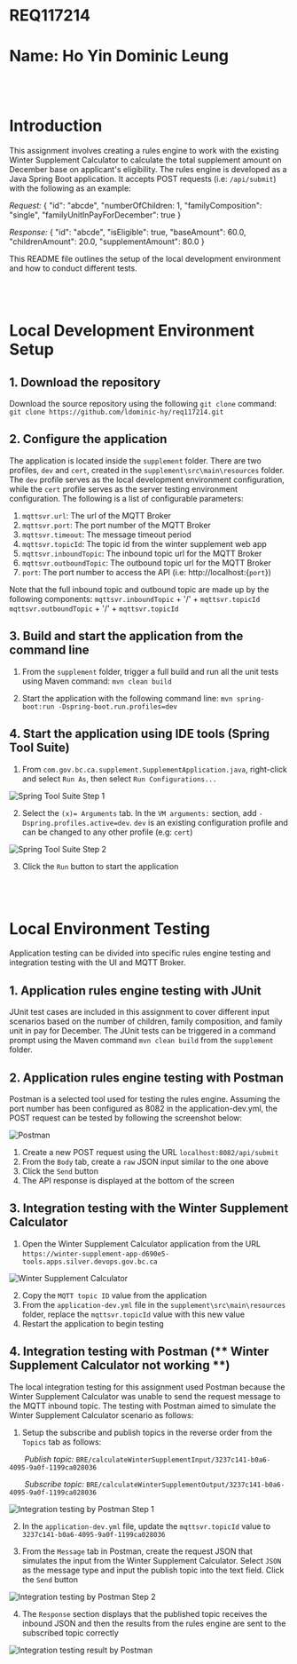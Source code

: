 # REQ117214
# Name: Ho Yin Dominic Leung

<br>
<br>

# Introduction

This assignment involves creating a rules engine to work with the existing Winter Supplement Calculator to calculate the total supplement amount on December base on applicant's eligibility.  The rules engine is developed as a Java Spring Boot application.  It accepts POST requests (i.e: `/api/submit`) with the following as an example:

*Request:*
{
  "id": "abcde",
  "numberOfChildren: 1,
  "familyComposition": "single",
  "familyUnitInPayForDecember": true
}

*Response:*
{
  "id": "abcde",
  "isEligible": true,
  "baseAmount": 60.0,
  "childrenAmount": 20.0,
  "supplementAmount": 80.0
}

This README file outlines the setup of the local development environment and how to conduct different tests.

<br>
<br>

# Local Development Environment Setup

## 1. Download the repository

Download the source repository using the following `git clone` command:
`git clone https://github.com/ldominic-hy/req117214.git`


## 2. Configure the application

The application is located inside the `supplement` folder.  There are two profiles, `dev` and `cert`, created in the `supplement\src\main\resources` folder.  The `dev` profile serves as the local development environment configuration, while the `cert` profile serves as the server testing environment configuration.  The following is a list of configurable parameters:

1. `mqttsvr.url`: The url of the MQTT Broker
2. `mqttsvr.port`: The port number of the MQTT Broker
3. `mqttsvr.timeout`: The message timeout period
4. `mqttsvr.topicId`: The topic id from the winter supplement web app
5. `mqttsvr.inboundTopic`: The inbound topic url for the MQTT Broker
6. `mqttsvr.outboundTopic`: The outbound topic url for the MQTT Broker
7. `port`: The port number to access the API (i.e: http://localhost:{`port`})

Note that the full inbound topic and outbound topic are made up by the following components:
`mqttsvr.inboundTopic` + '/' + `mqttsvr.topicId`
`mqttsvr.outboundTopic` + '/' + `mqttsvr.topicId`

## 3. Build and start the application from the command line

1. From the `supplement` folder, trigger a full build and run all the unit tests using Maven command:
`mvn clean build`

2. Start the application with the following command line:
`mvn spring-boot:run -Dspring-boot.run.profiles=dev`


## 4. Start the application using IDE tools (Spring Tool Suite)

1. From `com.gov.bc.ca.supplement.SupplementApplication.java`, right-click and select `Run As`, then select `Run Configurations...`

![Spring Tool Suite Step 1](./document/images/springToolSuiteStep1.jpg)

2. Select the `(x)= Arguments` tab.  In the `VM arguments:` section, add `-Dspring.profiles.active=dev`.  `dev` is an existing configuration profile and can be changed to any other profile (e.g: `cert`)

![Spring Tool Suite Step 2](./document/images/springToolSuiteStep2.jpg)

3. Click the `Run` button to start the application

<br>
<br>

# Local Environment Testing

Application testing can be divided into specific rules engine testing and integration testing with the UI and MQTT Broker.

## 1. Application rules engine testing with JUnit

JUnit test cases are included in this assignment to cover different input scenarios based on the number of children, family composition, and family unit in pay for December.  The JUnit tests can be triggered in a command prompt using the Maven command `mvn clean build` from the `supplement` folder.

## 2. Application rules engine testing with Postman

Postman is a selected tool used for testing the rules engine.  Assuming the port number has been configured as 8082 in the application-dev.yml, the POST request can be tested by following the screenshot below:

![Postman](./document/images/postman.jpg)

1. Create a new POST request using the URL `localhost:8082/api/submit`
2. From the `Body` tab, create a `raw` JSON input similar to the one above
3. Click the `Send` button
4. The API response is displayed at the bottom of the screen

## 3. Integration testing with the Winter Supplement Calculator

1. Open the Winter Supplement Calculator application from the URL `https://winter-supplement-app-d690e5-tools.apps.silver.devops.gov.bc.ca`

![Winter Supplement Calculator](./document/images/winterSupplementCalculator.jpg)

2. Copy the `MQTT topic ID` value from the application
3. From the `application-dev.yml` file in the `supplement\src\main\resources` folder, replace the `mqttsvr.topicId` value with this new value
4. Restart the application to begin testing

## 4. Integration testing with Postman (** Winter Supplement Calculator not working **)

The local integration testing for this assignment used Postman because the Winter Supplement Calculator was unable to send the request message to the MQTT inbound topic.  The testing with Postman aimed to simulate the Winter Supplement Calculator scenario as follows:

1. Setup the subscribe and publish topics in the reverse order from the `Topics` tab as follows:

&nbsp;&nbsp;&nbsp;&nbsp;&nbsp;&nbsp;&nbsp;*Publish topic:* `BRE/calculateWinterSupplementInput/3237c141-b0a6-4095-9a0f-1199ca028036`

&nbsp;&nbsp;&nbsp;&nbsp;&nbsp;&nbsp;&nbsp;*Subscribe topic:* `BRE/calculateWinterSupplementOutput/3237c141-b0a6-4095-9a0f-1199ca028036`

![Integration testing by Postman Step 1](./document/images/integrationPostmanStep1.jpg)

2. In the `application-dev.yml` file, update the `mqttsvr.topicId` value to `3237c141-b0a6-4095-9a0f-1199ca028036`

3. From the `Message` tab in Postman, create the request JSON that simulates the input from the Winter Supplement Calculator.  Select `JSON` as the message type and input the publish topic into the text field.  Click the `Send` button

![Integration testing by Postman Step 2](./document/images/integrationPostmanStep2.jpg)

4. The `Response` section displays that the published topic receives the inbound JSON and then the results from the rules engine are sent to the subscribed topic correctly

![Integration testing result by Postman](./document/images/integrationPostmanStep3.jpg)
